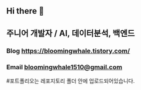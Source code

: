 ## Hi there 👋
## 주니어 개발자 / AI, 데이터분석, 백엔드
### Blog   https://bloomingwhale.tistory.com/
### Email  bloomingwhale1510@gmail.com

#포트폴리오는 레포지토리 폴더 안에 업로드되어있습니다.
<!--
**whale1510/whale1510** is a ✨ _special_ ✨ repository because its `README.md` (this file) appears on your GitHub profile.

Here are some ideas to get you started:

- 🔭 I’m currently working on ...
- 🌱 I’m currently learning ...
- 👯 I’m looking to collaborate on ...
- 🤔 I’m looking for help with ...
- 💬 Ask me about ...
- 📫 How to reach me: ...
- 😄 Pronouns: ...
- ⚡ Fun fact: ...
-->
